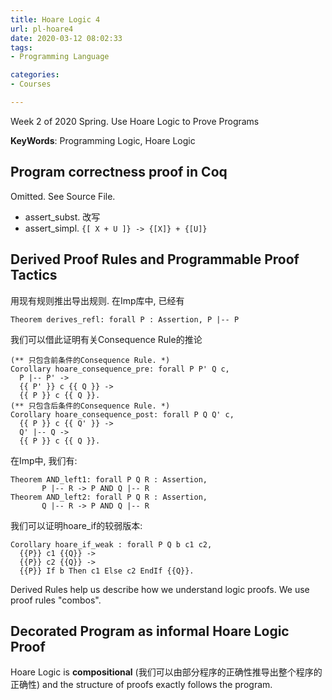 ```yaml
---
title: Hoare Logic 4
url: pl-hoare4
date: 2020-03-12 08:02:33
tags: 
- Programming Language

categories: 
- Courses

---
```


Week 2 of 2020 Spring. Use Hoare Logic to Prove Programs

**KeyWords**: Programming Logic, Hoare Logic

<!-- more -->



## Program correctness proof in Coq

Omitted. See Source File.
- assert_subst. 改写
- assert_simpl. `{[ X + U ]} -> {[X]} + {[U]}`


## Derived Proof Rules and Programmable Proof Tactics

用现有规则推出导出规则. 在Imp库中, 已经有
```Coq
Theorem derives_refl: forall P : Assertion, P |-- P
```
我们可以借此证明有关Consequence Rule的推论
```Coq
(** 只包含前条件的Consequence Rule. *)
Corollary hoare_consequence_pre: forall P P' Q c,
  P |-- P' ->
  {{ P' }} c {{ Q }} ->
  {{ P }} c {{ Q }}.
(** 只包含后条件的Consequence Rule. *)
Corollary hoare_consequence_post: forall P Q Q' c,
  {{ P }} c {{ Q' }} ->
  Q' |-- Q ->
  {{ P }} c {{ Q }}.
```

在Imp中, 我们有:
```Coq
Theorem AND_left1: forall P Q R : Assertion,
       P |-- R -> P AND Q |-- R
Theorem AND_left2: forall P Q R : Assertion,
       Q |-- R -> P AND Q |-- R
```
我们可以证明hoare_if的较弱版本:
```Coq
Corollary hoare_if_weak : forall P Q b c1 c2,
  {{P}} c1 {{Q}} ->
  {{P}} c2 {{Q}} ->
  {{P}} If b Then c1 Else c2 EndIf {{Q}}.
```

Derived Rules help us describe how we understand logic proofs. We use proof rules "combos".


## Decorated Program as informal Hoare Logic Proof
Hoare Logic is **compositional** (我们可以由部分程序的正确性推导出整个程序的正确性) and the structure of proofs exactly follows the program.

